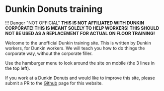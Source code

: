 # Dunkin Donuts training
!!! Danger "NOT OFFICIAL"
    **THIS IS NOT AFFILIATED WITH DUNKIN CORPORATE! THIS IS MEANT SOLELY TO HELP WORKERS! THIS SHOULD NOT BE USED AS A REPLACEMENT FOR ACTUAL ON FLOOR TRAINING!**

Welcome to the unofficial Dunkin training site. This is written by Dunkin workers, for Dunkin workers. We will teach you how to do things the corporate way, without the corporate filler.

Use the hamburger menu to look around the site on mobile (the 3 lines in the top left).

If you work at a Dunkin Donuts and would like to improve this site, please submit a PR to the [Github](https://github.com/46620/dd-training-site) page for this website.